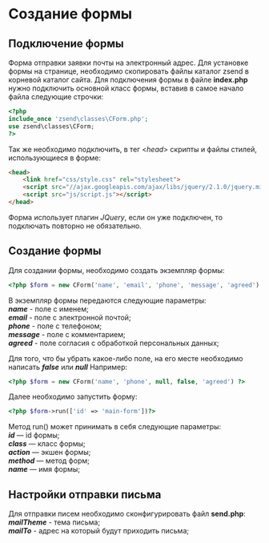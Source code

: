 # Создание формы
## Подключение формы
Форма отправки заявки почты на электронный адрес.
Для установке формы на странице, необходимо скопировать файлы каталог zsend в корневой каталог сайта.
Для подключения формы в файле **index.php** нужно подключить основной класс формы, вставив в самое начало файла следующие строчки:

```php
<?php
include_once 'zsend\classes\CForm.php';
use zsend\classes\CForm;
?>
```
Так же необходимо подключить, в тег <*head*> скрипты и файлы стилей, использующиеся в форме:
```html
<head>
    <link href="css/style.css" rel="stylesheet">
    <script src="//ajax.googleapis.com/ajax/libs/jquery/2.1.0/jquery.min.js"></script>
    <script src="js/script.js"></script>
</head>
```
Форма использует плагин *JQuery*, если он уже подключен, то подключать повторно не обязательно.

## Создание формы
Для создании формы, необходимо создать экземпляр формы:
```php
<?php $form = new CForm('name', 'email', 'phone', 'message', 'agreed') ?>
```
В экземпляр формы передаются следующие параметры:  
**_name_**  - поле с именем;  
**_email_** - поле с электронной почтой;  
**_phone_** - поле с телефоном;  
**_message_** - поле с комментарием;  
**_agreed_** - поле согласия с обработкой персональных данных;  

Для того, что бы убрать какое-либо поле, на его месте необходимо написать **_false_** или **_null_**
Например:
```php
<?php $form = new CForm('name', 'phone', null, false, 'agreed') ?>
```

Далее необходимо запустить форму:
```php
<?php $form->run(['id' => 'main-form'])?>
```
Метод run() может принимать в себя следующие параметры:  
**_id_** — id формы;  
**_class_** — класс формы;  
**_action_** — экшен формы;  
**_method_** — метод форм;  
**_name_** — имя формы;  

## Настройки отправки письма  
Для отправки писем необходимо сконфигурировать файл **send.php**:  
**_mailTheme_** - тема письма;  
**_mailTo_** - адрес на который будут приходить письма;
